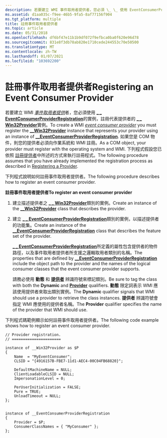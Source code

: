 ```yaml
---
description: 若要建立 WMI 事件取用者提供者，您必須 \_ \_ 使用 EventConsumerProviderRegistration 的實例，註冊代表提供者的 Win32Provider 實例 \_ \_ 。
ms.assetid: d1aa035c-f9ee-46b5-9fa5-8af77156f904
ms.tgt_platform: multiple
title: 註冊事件取用者提供者
ms.topic: article
ms.date: 05/31/2018
ms.openlocfilehash: df6bf47e11b1b9df072f9efbca0ba0f620e96d78
ms.sourcegitcommit: 831e8f3db78ab820e1710cede244553c70e50500
ms.translationtype: MT
ms.contentlocale: zh-TW
ms.lasthandoff: 01/07/2021
ms.locfileid: "103692200"
---
```

# <a name="registering-an-event-consumer-provider"></a><span data-ttu-id="8f375-103">註冊事件取用者提供者</span><span class="sxs-lookup"><span data-stu-id="8f375-103">Registering an Event Consumer Provider</span></span>

<span data-ttu-id="8f375-104">若要建立 WMI [*事件取用者提供*](gloss-e.md)者，您必須使用 [**\_ \_ EventConsumerProviderRegistration**](--eventconsumerproviderregistration.md)的實例，註冊代表提供者的 [**\_ \_ Win32Provider**](--win32provider.md)實例。</span><span class="sxs-lookup"><span data-stu-id="8f375-104">To create a WMI [*event consumer provider*](gloss-e.md) you must register the [**\_\_Win32Provider**](--win32provider.md) instance that represents your provider using an instance of [**\_\_EventConsumerProviderRegistration**](--eventconsumerproviderregistration.md).</span></span> <span data-ttu-id="8f375-105">如果您是 COM 物件，則您的提供者必須向作業系統和 WMI 註冊。</span><span class="sxs-lookup"><span data-stu-id="8f375-105">As a COM object, your provider must register with the operating system and WMI.</span></span> <span data-ttu-id="8f375-106">下列程式假設您已依照 [註冊提供者](registering-a-provider.md)中所述的方式來執行註冊程式。</span><span class="sxs-lookup"><span data-stu-id="8f375-106">The following procedure assumes that you have already implemented the registration process as described in [Registering a Provider](registering-a-provider.md).</span></span>

<span data-ttu-id="8f375-107">下列程式說明如何註冊事件取用者提供者。</span><span class="sxs-lookup"><span data-stu-id="8f375-107">The following procedure describes how to register an event consumer provider.</span></span>

<span data-ttu-id="8f375-108">**註冊事件取用者提供者**</span><span class="sxs-lookup"><span data-stu-id="8f375-108">**To register an event consumer provider**</span></span>

1.  <span data-ttu-id="8f375-109">建立描述提供者之 [**\_ \_ Win32Provider**](--win32provider.md)類別的實例。</span><span class="sxs-lookup"><span data-stu-id="8f375-109">Create an instance of the [**\_\_Win32Provider**](--win32provider.md) class that describes the provider.</span></span>
2.  <span data-ttu-id="8f375-110">建立 [**\_ \_ EventConsumerProviderRegistration**](--eventconsumerproviderregistration.md)類別的實例，以描述提供者的功能集。</span><span class="sxs-lookup"><span data-stu-id="8f375-110">Create an instance of the [**\_\_EventConsumerProviderRegistration**](--eventconsumerproviderregistration.md) class that describes the feature set of the provider.</span></span>

    <span data-ttu-id="8f375-111">[**\_ \_ EventConsumerProviderRegistration**](--eventconsumerproviderregistration.md)所定義的屬性包含提供者的物件路徑，以及事件取用者提供者所支援之邏輯取用者類別的名稱。</span><span class="sxs-lookup"><span data-stu-id="8f375-111">The properties that are defined by [**\_\_EventConsumerProviderRegistration**](--eventconsumerproviderregistration.md) include the object path to the provider and the names of the logical consumer classes that the event consumer provider supports.</span></span>

    <span data-ttu-id="8f375-112">請務必使用 **動態** 和 [**提供者**](/windows/desktop/api/Provider/nl-provider-provider) 辨識符號來標記類別。</span><span class="sxs-lookup"><span data-stu-id="8f375-112">Be sure to tag the class with both the **Dynamic** and [**Provider**](/windows/desktop/api/Provider/nl-provider-provider) qualifiers.</span></span> <span data-ttu-id="8f375-113">**動態** 限定詞表示 WMI 應該使用提供者來取出類別實例。</span><span class="sxs-lookup"><span data-stu-id="8f375-113">The **Dynamic** qualifier signals that WMI should use a provider to retrieve the class instances.</span></span> <span data-ttu-id="8f375-114">**提供者** 辨識符號會指定 WMI 應使用的提供者名稱。</span><span class="sxs-lookup"><span data-stu-id="8f375-114">The **Provider** qualifier specifies the name of the provider that WMI should use.</span></span>

<span data-ttu-id="8f375-115">下列程式碼範例顯示如何註冊事件取用者提供者。</span><span class="sxs-lookup"><span data-stu-id="8f375-115">The following code example shows how to register an event consumer provider.</span></span>

``` syntax
// Provider registration.
// ======================

instance of __Win32Provider as $P
{
    Name  = "MyEventConsumer";
    CLSID = "{4916157B-FBE7-11d1-AEC4-00C04FB68820}";

    DefaultMachineName = NULL;
    ClientLoadableCLSID = NULL;
    ImpersonationLevel = 0;

    PerUserInitialization = FALSE;
    Pure = TRUE;
    UnloadTimeout = NULL;
};


instance of __EventConsumerProviderRegistration
{
    Provider = $P;
    ConsumerClassNames = { "MyConsumer" };
};
```

 

 



